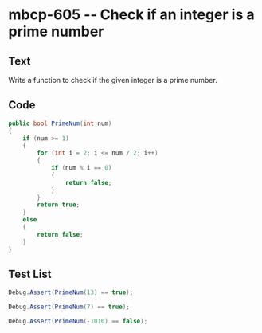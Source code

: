 # mbcp-605 -- Check if an integer is a prime number

## Text

Write a function to check if the given integer is a prime number.

## Code

```csharp
public bool PrimeNum(int num)
{
    if (num >= 1)
    {
        for (int i = 2; i <= num / 2; i++)
        {
            if (num % i == 0)
            {
                return false;
            }
        }
        return true;
    }
    else
    {
        return false;
    }
}
```

## Test List

```csharp
Debug.Assert(PrimeNum(13) == true);
```

```csharp
Debug.Assert(PrimeNum(7) == true);
```

```csharp
Debug.Assert(PrimeNum(-1010) == false);
```
